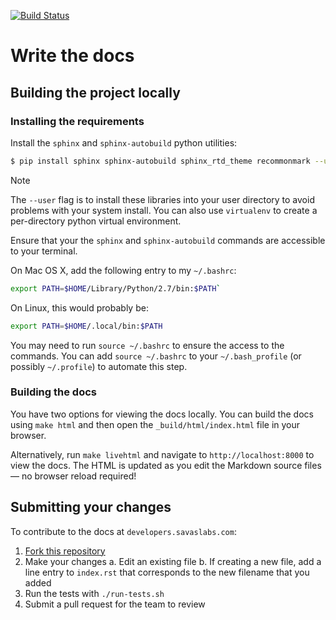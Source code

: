 [![Build Status](https://travis-ci.org/savaslabs/developer-docs.svg?branch=master)](https://travis-ci.org/savaslabs/developer-docs)

# Write the docs

## Building the project locally

### Installing the requirements

Install the `sphinx` and `sphinx-autobuild` python utilities:

``` sh
$ pip install sphinx sphinx-autobuild sphinx_rtd_theme recommonmark --user
```

<div class="admonition note">
<p class="first admonition-title">Note</p>
<p class="last">The <code>--user</code> flag is to install these libraries into your user directory to avoid problems with your system install. You can also use <code>virtualenv</code> to create a per-directory python virtual environment.</p>
</div>

Ensure that your the `sphinx` and `sphinx-autobuild` commands are accessible to your terminal.

On Mac OS X, add the following entry to my `~/.bashrc`:

``` sh
export PATH=$HOME/Library/Python/2.7/bin:$PATH`
```

On Linux, this would probably be:

``` sh
export PATH=$HOME/.local/bin:$PATH
```

You may need to run `source ~/.bashrc` to ensure the access to the commands.
You can add `source ~/.bashrc` to your `~/.bash_profile` (or possibly `~/.profile`)
to automate this step.

### Building the docs

You have two options for viewing the docs locally. You can build the docs using `make html` and then open the `_build/html/index.html` file in your browser.

Alternatively, run `make livehtml` and navigate to `http://localhost:8000` to view the docs. The HTML is updated as you edit the Markdown source files — no browser reload required!

## Submitting your changes

To contribute to the docs at `developers.savaslabs.com`:

1. [Fork this repository](https://github.com/savaslabs/developer-docs)
2. Make your changes
   a. Edit an existing file
   b. If creating a new file, add a line entry to `index.rst` that corresponds to the new filename that you added
3. Run the tests with `./run-tests.sh`
4. Submit a pull request for the team to review
